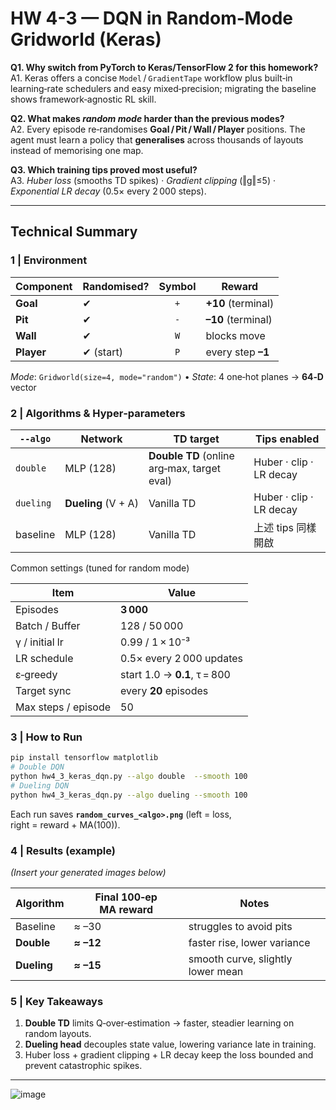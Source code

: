 # HW 4-3 — DQN in **Random‑Mode Gridworld** (Keras)


**Q1. Why switch from PyTorch to Keras/TensorFlow 2 for this homework?**<br>
A1. Keras offers a concise `Model` / `GradientTape` workflow plus built‑in learning‑rate schedulers and easy mixed‑precision; migrating the baseline shows framework‑agnostic RL skill.

**Q2. What makes *random mode* harder than the previous modes?**<br>
A2. Every episode re‑randomises **Goal / Pit / Wall / Player** positions. The agent must learn a policy that **generalises** across thousands of layouts instead of memorising one map.

**Q3. Which training tips proved most useful?**<br>
A3. *Huber loss* (smooths TD spikes) · *Gradient clipping* (‖g‖≤5) · *Exponential LR decay* (0.5× every 2 000 steps).

---

## Technical Summary

### 1 | Environment

| Component  | Randomised? | Symbol | Reward             |
| ---------- | ----------- | :----: | ------------------ |
| **Goal**   | ✔           |   `+`  | **+10** (terminal) |
| **Pit**    | ✔           |   `-`  | **–10** (terminal) |
| **Wall**   | ✔           |   `W`  | blocks move        |
| **Player** | ✔ (start)   |   `P`  | every step **–1**  |

*Mode*: `Gridworld(size=4, mode="random")`  •  *State*: 4 one‑hot planes → **64‑D** vector

### 2 | Algorithms & Hyper‑parameters

| `--algo`  | Network             | TD target                                   | Tips enabled            |
| --------- | ------------------- | ------------------------------------------- | ----------------------- |
| `double`  | MLP (128)           | **Double TD** (online arg‑max, target eval) | Huber · clip · LR decay |
| `dueling` | **Dueling** (V + A) | Vanilla TD                                  | Huber · clip · LR decay |
| baseline  | MLP (128)           | Vanilla TD                                  | 上述 tips 同樣開啟            |

Common settings (tuned for random mode)

| Item                | Value                        |
| ------------------- | ---------------------------- |
| Episodes            | **3 000**                    |
| Batch / Buffer      | 128 / 50 000                 |
| γ / initial lr      | 0.99 / 1 × 10⁻³              |
| LR schedule         | 0.5× every 2 000 updates     |
| ε‑greedy            | start 1.0 → **0.1**, τ = 800 |
| Target sync         | every **20** episodes        |
| Max steps / episode | 50                           |

### 3 | How to Run

```bash
pip install tensorflow matplotlib
# Double DQN
python hw4_3_keras_dqn.py --algo double  --smooth 100
# Dueling DQN
python hw4_3_keras_dqn.py --algo dueling --smooth 100
```

Each run saves **`random_curves_<algo>.png`** (left = loss, right = reward + MA(100)).

### 4 | Results (example)

*(Insert your generated images below)*

| Algorithm   | Final 100‑ep MA reward | Notes                             |
| ----------- | ---------------------- | --------------------------------- |
| Baseline    | ≈ –30                  | struggles to avoid pits           |
| **Double**  | **≈ –12**              | faster rise, lower variance       |
| **Dueling** | **≈ –15**              | smooth curve, slightly lower mean |

### 5 | Key Takeaways

1. **Double TD** limits Q‑over‑estimation → faster, steadier learning on random layouts.
2. **Dueling head** decouples state value, lowering variance late in training.
3. Huber loss + gradient clipping + LR decay keep the loss bounded and prevent catastrophic spikes.

---

![image](https://github.com/user-attachments/assets/ac87ecdb-3617-40c8-a52e-606475ce9f81)


